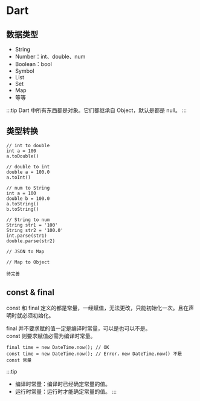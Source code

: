# Dart

## 数据类型

- String
- Number：int、double、num
- Boolean：bool
- Symbol
- List
- Set
- Map
- 等等

:::tip
Dart 中所有东西都是对象。它们都继承自 Object，默认是都是 null。
:::

## 类型转换

```
// int to double
int a = 100
a.toDouble()

// double to int
double a = 100.0
a.toInt()
```

```
// num to String
int a = 100
double b = 100.0
a.toString()
b.toString()

// String to num
String str1 = '100'
String str2 = '100.0'
int.parse(str1)
double.parse(str2)
```

```
// JSON to Map

// Map to Object

待完善
```

## const & final

const 和 final 定义的都是常量，一经赋值，无法更改，只能初始化一次。且在声明时就必须初始化。

final 并不要求赋的值一定是编译时常量，可以是也可以不是。  
const 则要求赋值必需为编译时常量。

```
final time = new DateTime.now(); // OK
const time = new DateTime.now(); // Error，new DateTime.now() 不是 const 常量
```

:::tip

- 编译时常量：编译时已经确定常量的值。
- 运行时常量：运行时才能确定常量的值。
:::
